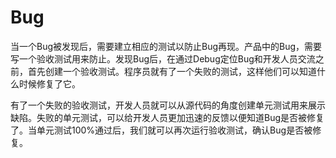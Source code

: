 # Bug
 当一个Bug被发现后，需要建立相应的测试以防止Bug再现。产品中的Bug，需要写一个验收测试用来防止。发现Bug后，在通过Debug定位Bug和开发人员交流之前，首先创建一个验收测试。程序员就有了一个失败的测试，这样他们可以知道什么时候修复了它。

 有了一个失败的验收测试，开发人员就可以从源代码的角度创建单元测试用来展示缺陷。失败的单元测试，可以给开发人员更加迅速的反馈以便知道Bug是否被修复了。当单元测试100%通过后，我们就可以再次运行验收测试，确认Bug是否被修复。